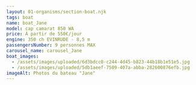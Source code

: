 ```yaml
---
layout: 01-organisms/section-boat.njk
tags: boat
name: boat_Jane
model: cap camarat 850 WA
price: À partir de 550€/jour
engine: 350 ch EVINRUDE - 8,5 m
passengersNumber: 9 personnes MAX
carousel_name: carousel_Jane
boat_images:
  - /assets/images/uploaded/6d3bdcc0-c244-4d45-b823-44b18b1e51e5.jpg
  - /assets/images/uploaded/5db1aeef-7509-407a-abba-282600876efb.jpg
imageAlt: Photos du bateau "Jane"
---
```

